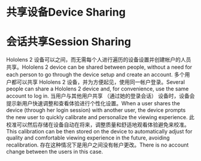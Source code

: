 # <a name="device-sharing"></a><span data-ttu-id="b27b4-101">共享设备</span><span class="sxs-lookup"><span data-stu-id="b27b4-101">Device Sharing</span></span>


# <a name="session-sharing"></a><span data-ttu-id="b27b4-102">会话共享</span><span class="sxs-lookup"><span data-stu-id="b27b4-102">Session Sharing</span></span>

<span data-ttu-id="b27b4-103">Hololens 2 设备可以之间，而无需每个人进行遍历的设备设置并创建帐户的人员共享。</span><span class="sxs-lookup"><span data-stu-id="b27b4-103">Hololens 2 device can be shared between people, without a need for each person to go through the device setup and create an account.</span></span> <span data-ttu-id="b27b4-104">多个用户都可以共享 Hololens 2 设备，并为方便起见，使用同一帐户登录。</span><span class="sxs-lookup"><span data-stu-id="b27b4-104">Several people can share a Hololens 2 device and, for convenience, use the same account to log in.</span></span> <span data-ttu-id="b27b4-105">当用户与其他用户共享 （通过她的登录会话） 设备时，设备会提示新用户快速调整和查看体验进行个性化设置。</span><span class="sxs-lookup"><span data-stu-id="b27b4-105">When a user shares the device (through her login session) with another user, the device prompts the new user to quickly calibrate and personalize the viewing experience.</span></span> <span data-ttu-id="b27b4-106">此校准可以然后存储在设备自动在将来，调整质量和舒适地观看体验避免来校准。</span><span class="sxs-lookup"><span data-stu-id="b27b4-106">This calibration can be then stored on the device to automatically adjust for quality and comfortable viewing experience in the future, avoiding recalibration.</span></span> <span data-ttu-id="b27b4-107">存在这种情况下是用户之间没有帐户更改。</span><span class="sxs-lookup"><span data-stu-id="b27b4-107">There is no account change between the users in this case.</span></span> 
